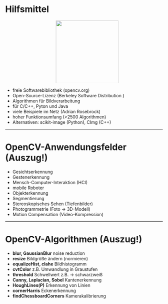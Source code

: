 # Hilfsmittel

<p align="center">    
  <img align="center" width="200" height="200" src="./images/opencv.png">
</p>

- freie Softwarebibliothek (opencv.org)
- Open-Source-Lizenz (Berkeley Software Distribution )
- Algorithmen für Bildverarbeitung
- für C/C++, Pyton und Java
- viele Beispiele im Netz (Adrian Rosebrock)
- hoher Funktionsumfang (>2500 Algorithmen)
- Alternativen: scikit-image (Python), CImg (C++)

---

# OpenCV-Anwendungsfelder (Auszug!)

- Gesichtserkennung
- Gestenerkennung
- Mensch-Computer-Interaktion (HCI)
- mobile Roboter
- Objekterkennung
- Segmentierung
- Stereoskopisches Sehen (Tiefenbilder)
- Photogrammetrie (Foto -> 3D-Modell)
- Motion Compensation (Video-Kompression)

---

# OpenCV-Algorithmen (Auszug!)

- **blur, GaussianBlur** noise reduction
- **resize** Bildgröße ändern (normieren)
- **equalizeHist, clahe** Bildhistogramm
- **cvtColor** z.B. Umwandlung in Graustufen
- **threshold** Schwellwert z.B. -> schwarzweiß
- **Canny, Laplacian, Sobel** Kantenerkennung
- **HoughLines(P)** Erkennung von Linien
- **cornerHarris** Eckenerkennung
- **findChessboardCorners** Kamerakalibrierung
